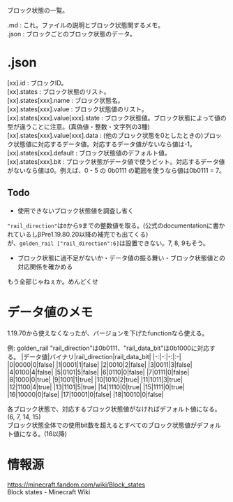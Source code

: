 ブロック状態の一覧。

.md : これ。ファイルの説明とブロック状態関するメモ。  
.json : ブロックごとのブロック状態のデータ。

# .json

[xx].id : ブロックID。  
[xx].states : ブロック状態のリスト。  
[xx].states[xxx].name : ブロック状態名。  
[xx].states[xxx].value : ブロック状態値のリスト。  
[xx].states[xxx].value[xxx].state : ブロック状態値。ブロック状態によって値の型が違うことに注意。(真偽値・整数・文字列の3種)  
[xx].states[xxx].value[xxx].data : (他のブロック状態を0としたときの)ブロック状態値に対応するデータ値。対応するデータ値がないなら値は-1。  
[xx].states[xxx].default : ブロック状態値のデフォルト値。  
[xx].states[xxx].bit : ブロック状態がデータ値で使うビット。対応するデータ値がないなら値は0。例えば、0 - 5 の 0b0111 の範囲を使うなら値は0b0111 = 7。  

## Todo
* 使用できないブロック状態値を調査し省く

`"rail_direction"`は`0`から`9`までの整数値を取る。(公式のdocumentationに書かれているしβPre1.19.80.20以降の補完でも出てくる)  
が、`golden_rail ["rail_direction":6]`は設置できない。7, 8, 9もそう。

* ブロック状態に過不足がないか・データ値の振る舞い・ブロック状態値との対応関係を確かめる

もう全部じゃねぇか。めんどくせ

# データ値のメモ

1.19.70から使えなくなったが、バージョンを下げたfunctionなら使える。

例: golden_rail
"rail_direction"は0b0111、"rail_data_bit"は0b1000に対応する。
|データ値|バイナリ|rail_direction|rail_data_bit|
|-:|-:|-:|:-|
|0|0000|0|false|
|1|0001|1|false|
|2|0010|2|false|
|3|0011|3|false|
|4|0100|4|false|
|5|0101|5|false|
|6|0110|0|false|
|7|0111|0|false|
|8|1000|0|true|
|9|1001|1|true|
|10|1010|2|true|
|11|1011|3|true|
|12|1100|4|true|
|13|1101|5|true|
|14|1110|0|true|
|15|1111|0|true|
|16|10000|0|false|
|17|10001|0|false|
|18|10010|0|false|

各ブロック状態で、対応するブロック状態値がなければデフォルト値になる。(6, 7, 14, 15)  
ブロック状態全体での使用bit数を超えるとすべてのブロック状態値がデフォルト値になる。(16以降)

# 情報源

https://minecraft.fandom.com/wiki/Block_states  
Block states - Minecraft Wiki
